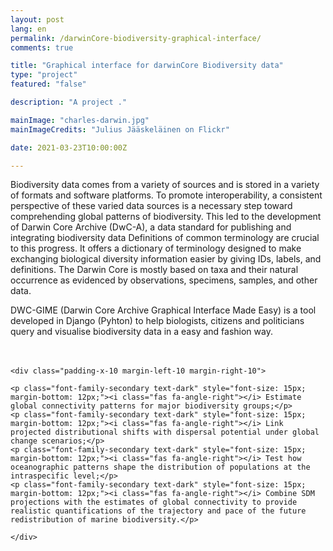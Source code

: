 ```yaml
---
layout: post
lang: en
permalink: /darwinCore-biodiversity-graphical-interface/
comments: true

title: "Graphical interface for darwinCore Biodiversity data"
type: "project"
featured: "false"

description: "A project ."

mainImage: "charles-darwin.jpg"
mainImageCredits: "Julius Jääskeläinen on Flickr"

date: 2021-03-23T10:00:00Z

---
```


Biodiversity data comes from a variety of sources and is stored in a variety of formats and software platforms. To promote interoperability, a consistent perspective of these varied data sources is a necessary step toward comprehending global patterns of biodiversity. This led to the development of Darwin Core Archive (DwC-A), a data standard for publishing and integrating biodiversity data Definitions of common terminology are crucial to this progress. It offers a dictionary of terminology designed to make exchanging biological diversity information easier by giving IDs, labels, and definitions. The Darwin Core is mostly based on taxa and their natural occurrence as evidenced by observations, specimens, samples, and other data.

DWC-GIME (Darwin Core Archive Graphical Interface Made Easy) is a tool developed in Django (Pyhton) to help biologists, citizens and politicians query and visualise biodiversity data in a easy and fashion way.

<div class="border-radius-05 bg-gray margin-bottom-30" style="padding-top: 20px; padding-bottom: 20px">

    <div class="padding-x-10 margin-left-10 margin-right-10">

    <p class="font-family-secondary text-dark" style="font-size: 15px; margin-bottom: 12px;"><i class="fas fa-angle-right"></i> Estimate global connectivity patterns for major biodiversity groups;</p>
    <p class="font-family-secondary text-dark" style="font-size: 15px; margin-bottom: 12px;"><i class="fas fa-angle-right"></i> Link projected distributional shifts with dispersal potential under global change scenarios;</p>
    <p class="font-family-secondary text-dark" style="font-size: 15px; margin-bottom: 12px;"><i class="fas fa-angle-right"></i> Test how oceanographic patterns shape the distribution of populations at the intraspecific level;</p>
    <p class="font-family-secondary text-dark" style="font-size: 15px; margin-bottom: 12px;"><i class="fas fa-angle-right"></i> Combine SDM projections with the estimates of global connectivity to provide realistic quantifications of the trajectory and pace of the future redistribution of marine biodiversity.</p>

    </div>
</div>
